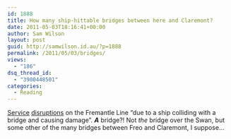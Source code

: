 ```yaml
---
id: 1888
title: How many ship-hittable bridges between here and Claremont?
date: 2011-05-03T18:16:41+00:00
author: Sam Wilson
layout: post
guid: http://samwilson.id.au/?p=1888
permalink: /2011/05/03/bridges/
views:
  - "186"
dsq_thread_id:
  - "3900448501"
categories:
  - Reading
---
```

[Service](http://www.transperth.wa.gov.au/ServiceUpdates/ServiceDisruptions/tabid/128/newsid563/2055/Default.aspx) [disruptions](http://www.fremantle.wa.gov.au/Home/List_of_News_and_Media/April_2011/Fremantle_train_line_unavailable_Tuesday_3_May_2011) on the Fremantle Line &#8220;due to a ship colliding with a bridge and causing damage&#8221;. _**A**_ bridge?! Not _the_ bridge over the Swan, but some other of the many bridges between Freo and Claremont, I suppose…